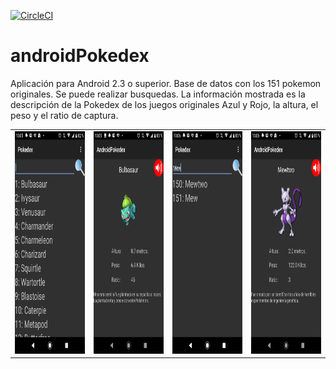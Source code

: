 [![CircleCI](https://dl.circleci.com/status-badge/img/gh/salinasdev/androidPokedex/tree/master.svg?style=svg)](https://dl.circleci.com/status-badge/redirect/gh/salinasdev/androidPokedex/tree/master)

# androidPokedex
Aplicación para Android 2.3 o superior. Base de datos con los 151 pokemon originales. Se puede realizar busquedas. La información mostrada es la descripción de la Pokedex de los juegos originales Azul y Rojo, la altura, el peso y el ratio de captura.



<table border="0" cellpadding="0" cellspacing="0" width="100">
<tr>
<td><img src="https://github.com/salinasdev/androidPokedex/blob/master/images/1.png" width="200" height="356"></td>
<td><img src="https://github.com/salinasdev/androidPokedex/blob/master/images/2.png" width="200" height="356"></td>
<td><img src="https://github.com/salinasdev/androidPokedex/blob/master/images/4.png" width="200" height="356"></td>
<td><img src="https://github.com/salinasdev/androidPokedex/blob/master/images/5.png" width="200" height="356"></td>
</tr>
</table>

